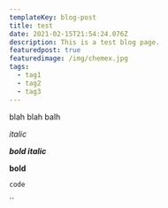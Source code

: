 ```yaml
---
templateKey: blog-post
title: test
date: 2021-02-15T21:54:24.076Z
description: This is a test blog page.
featuredpost: true
featuredimage: /img/chemex.jpg
tags:
  - tag1
  - tag2
  - tag3
---
```

blah blah balh

*italic*



***bold italic***



**bold**



`code`

``